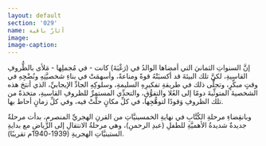 ```yaml
---
layout: default
section: '029'
name: آثارٌ باقية
image:
image-caption:
---
```


إنَّ السنواتِ الثمانيَ التي أمضاها الوالدُ في (رَغْبَةَ) كانت - في مُجملِها - مَلأى بالظُّروفِ القاسيةِ، لكنَّ تلك البيئةَ قد أكسبَتْهُ قوةً ومناعةً، وأسهمَتْ في بناءِ شخصيَّتِهِ ونُضْجِهِ في وقتٍ مبكِّرٍ، وتجلَّى ذلك في طريقةِ تفكيرِهِ السليمةِ، وسلوكِهِ الجادِّ الإيجابيِّ، الذي أنتجَ هذه الشخصيةَ المتوثِّبةَ دومًا إلى العُلا والتفوُّقِ، والتحدِّي المستمرِّ للظروفِ القاسيةِ، متخذةً من تلك الظروفِ وَقودًا لتوهُّجِها، في كلِّ مكانٍ حلَّتْ فيه، وفي كلِّ زمانٍ أحاط بها.

وبانقِضاءِ مرحلةِ الكُتَّابِ في نهايةِ الخمسينيَّاتِ من القرنِ الهجريِّ المنصرمِ، بدأت مرحلةٌ جديدةٌ شديدةُ الأهميَّةِ للطفلِ (عبدِ الرحمنِ)، وهي مرحلةُ الانتقالِ إلى الرِّياضِ مع بدايةِ الستينيَّاتِ الهجريةِ (1939-1940م تقريبًا).
